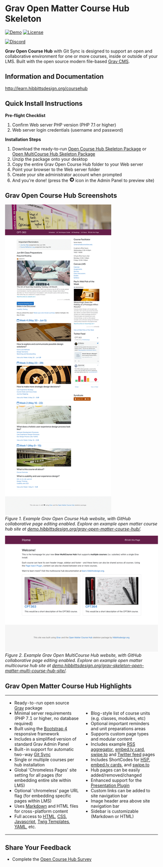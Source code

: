 # Grav Open Matter Course Hub Skeleton

[![Demo](https://img.shields.io/badge/Demo-OpenCourseHub-blue.svg?style=flat-square)](https://demo.hibbittsdesign.org/grav-open-matter-course-hub/)
[![License](https://img.shields.io/badge/License-MIT-blue.svg?style=flat-square)](https://github.com/hibbitts-design/grav-skeleton-course-hub/blob/master/LICENSE)

[![Discord](https://img.shields.io/discord/501836936584101899.svg?logo=discord&colorB=728ADA&label=Discord%20Chat)](https://chat.getgrav.org)

**Grav Open Course Hub** with Git Sync is designed to support an open and collaborative environment for one or more courses, inside or outside of your LMS. Built with the open source modern file-based [Grav CMS](http://getgrav.org).

Information and Documentation
---
http://learn.hibbittsdesign.org/coursehub

Quick Install Instructions
---
**Pre-flight Checklist**  

1. Confirm Web server PHP version (PHP 7.1 or higher)
2. Web server login credentials (username and password)

**Installation Steps**  

1. Download the ready-to-run [Open Course Hub Skeleton Package](http://hibbittsdesign.org/blog/downloads/grav-skeleton-open-matter-course-hub-site.zip) or [Open MultiCourse Hub Skeleton Package](http://hibbittsdesign.org/blog/downloads/grav-skeleton-open-matter-multicourse-hub-site.zip)
2. Unzip the package onto your desktop  
3. Copy the entire Grav Open Course Hub folder to your Web server  
4. Point your browser to the Web server folder  
5. Create your site administrator account when prompted  
6. And you're done! (press the ![Right Arrow Circle Icon](https://github.com/paulhibbitts/github-repo-images/blob/master/fa-arrow-circle-right.png?raw=true) icon in the Admin Panel to preview site)

Grav Open Course Hub Screenshots
---
![Course Hub Screenshot](https://github.com/paulhibbitts/github-repo-images/blob/master/open-matter-course-hub.png?raw=true)  
_Figure 1. Example Grav Open Course Hub website, with GitHub collaborative page editing enabled.  Explore an example open matter course hub site at [demo.hibbittsdesign.org/grav-open-matter-course-hub/](http://demo.hibbittsdesign.org/grav-open-matter-course-hub/)._

![MultiCourse Hub Screenshot](https://github.com/paulhibbitts/github-repo-images/blob/master/open-matter-multicourse-hub.png?raw=true)  
_Figure 2. Example Grav Open MultiCourse Hub website, with GitHub collaborative page editing enabled.  Explore an example open matter multicourse hub site at [demo.hibbittsdesign.org/grav-skeleton-open-matter-multi-course-hub-site/](http://demo.hibbittsdesign.org/grav-skeleton-open-matter-multi-course-hub-site/)._

Grav Open Matter Course Hub Highlights
---
<table cellpadding="2" cellspacing="2" width="100%">
	<tbody>
		<tr>
			<td width="50%">
				<ul>
					<li>Ready-to-run open source <a href="http://getgrav.org">Grav</a> package</li>
					<li>Minimal server requirements (PHP 7.1 or higher, no database required)</li>
					<li>Built using the <a href="https://getbootstrap.com/docs/4.0/getting-started/introduction/">Bootstrap 4</a> responsive framework</li>
					<li>Includes a simplified version of standard Grav Admin Panel</li>
					<li>Built-in support for automatic two-way <a href="https://github.com/trilbymedia/grav-plugin-git-sync">Git Sync</a></li>
					<li>Single or multiple courses per hub installation</li>
					<li>Global 'Chromeless Pages' site setting for all pages (for embedding entire site within LMS)
					<li>Optional 'chromeless' page URL flag (for embedding specific pages within LMS)
	        <li>Uses <a href="https://daringfireball.net/projects/markdown/">Markdown</a> and HTML files for cross-platform content</li>				
					<li>Full access to <a href="https://www.w3schools.com/html/default.asp">HTML</a>, <a href="https://www.w3schools.com/css/default.asp">CSS</a>, <a href="https://www.w3schools.com/js/default.asp">Javascript</a>, <a href="https://twig.symfony.com/doc/2.x/">Twig Templates</a>, <a href="http://www.yaml.org/">YAML</a>, etc.</li>
				</ul>
			</td>
			<td width="50%">
				<ul>
					<li>Blog-style list of course units (e.g. classes, modules, etc)</li>
					<li>Optional important reminders and unit preparations areas</li>
					<li>Supports custom page types and modular content</li>
					<li>Includes example <a href="https://github.com/OleVik/grav-plugin-twigfeeds">RSS aggregator</a>, <a href="http://embed.ly/">embed.ly card</a>, <a href="https://www.swipe.to/">swipe.to</a> and <a href="https://twitter.com/">Twitter feed</a> pages</li>
					<li>Includes ShortCodes for <a href="https://h5p.org/">H5P</a>, <a href="http://embed.ly/">embed.ly cards</a>, and <a href="https://www.swipe.to/">swipe.to</a></li>
					<li>Hub pages can be easily added/removed/changed</li>
					<li>Enhanced support for the <a href="https://github.com/OleVik/grav-plugin-presentation">Presentation Plugin</a></li>
          <li>Custom links can be added to site navigation bar</li>
					<li>Image header area above site navigation bar</li>
					<li>Sidebar is customizable (Markdown or HTML)</li>
				</ul>
			</td>
		</tr>
	</tbody>
</table>

Share Your Feedback
---
* Complete the [Open Course Hub Survey](https://goo.gl/forms/oSZlfsSi71JB5U8L2)
